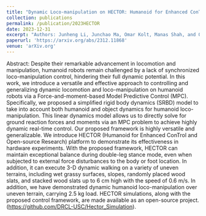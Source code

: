 ```yaml
---
title: "Dynamic Loco-manipulation on HECTOR: Humanoid for Enhanced ConTrol and Open-source Research"
collection: publications
permalink: /publication/2023HECTOR
date: 2023-12-31
excerpt: "Authors: Junheng Li, Junchao Ma, Omar Kolt, Manas Shah, and Quan Nguyen<br/><img src='/images/locomanipulation.gif'>"
paperurl: 'https://arxiv.org/abs/2312.11868'
venue: 'arXiv.org'
---
```


Abstract: Despite their remarkable advancement in locomotion and manipulation, humanoid robots remain challenged by a lack of synchronized loco-manipulation control, hindering their full dynamic potential. In this work, we introduce a versatile and effective approach to controlling and generalizing dynamic locomotion and loco-manipulation on humanoid robots via a Force-and-moment-based Model Predictive Control (MPC). Specifically, we proposed a simplified rigid body dynamics (SRBD) model to take into account both humanoid and object dynamics for humanoid loco-manipulation. This linear dynamics model allows us to directly solve for ground reaction forces and moments via an MPC problem to achieve highly dynamic real-time control. Our proposed framework is highly versatile and generalizable. We introduce HECTOR (Humanoid for Enhanced ConTrol and Open-source Research) platform to demonstrate its effectiveness in hardware experiments. With the proposed framework, HECTOR can maintain exceptional balance during double-leg stance mode, even when subjected to external force disturbances to the body or foot location. In addition, it can execute 3-D dynamic walking on a variety of uneven terrains, including wet grassy surfaces, slopes, randomly placed wood slats, and stacked wood slats up to 6 cm high with the speed of 0.6 m/s. In addition, we have demonstrated dynamic humanoid loco-manipulation over uneven terrain, carrying 2.5 kg load. HECTOR simulations, along with the proposed control framework, are made available as an open-source project. (https://github.com/DRCL-USC/Hector_Simulation).
